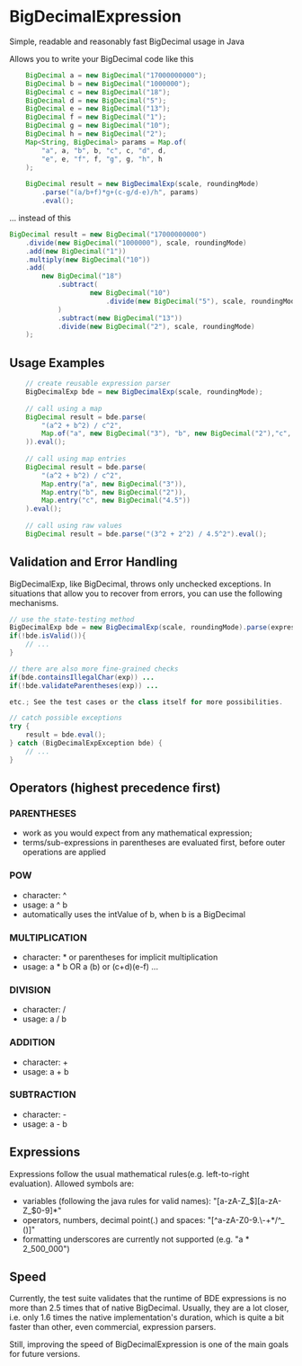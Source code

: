 # BigDecimalExpression
Simple, readable and reasonably fast BigDecimal usage in Java

Allows you to write your BigDecimal code like this
```Java
    BigDecimal a = new BigDecimal("17000000000");
    BigDecimal b = new BigDecimal("1000000");
    BigDecimal c = new BigDecimal("18");
    BigDecimal d = new BigDecimal("5");
    BigDecimal e = new BigDecimal("13");
    BigDecimal f = new BigDecimal("1");
    BigDecimal g = new BigDecimal("10");
    BigDecimal h = new BigDecimal("2");
    Map<String, BigDecimal> params = Map.of(
        "a", a, "b", b, "c", c, "d", d, 
        "e", e, "f", f, "g", g, "h", h
    );
    
    BigDecimal result = new BigDecimalExp(scale, roundingMode)
        .parse("(a/b+f)*g+(c-g/d-e)/h", params)
        .eval();
```


... instead of this
```Java
BigDecimal result = new BigDecimal("17000000000")
    .divide(new BigDecimal("1000000"), scale, roundingMode)
    .add(new BigDecimal("1"))
    .multiply(new BigDecimal("10"))
    .add(
        new BigDecimal("18")
            .subtract(
                    new BigDecimal("10")
                        .divide(new BigDecimal("5"), scale, roundingMode)
            )
            .subtract(new BigDecimal("13"))
            .divide(new BigDecimal("2"), scale, roundingMode)
    );
```

## Usage Examples
```Java
    // create reusable expression parser
    BigDecimalExp bde = new BigDecimalExp(scale, roundingMode);
    
    // call using a map
    BigDecimal result = bde.parse(
        "(a^2 + b^2) / c^2", 
        Map.of("a", new BigDecimal("3"), "b", new BigDecimal("2"),"c", new BigDecimal("4.5")
    )).eval();
    
    // call using map entries
    BigDecimal result = bde.parse(
        "(a^2 + b^2) / c^2",
        Map.entry("a", new BigDecimal("3")),
        Map.entry("b", new BigDecimal("2")),
        Map.entry("c", new BigDecimal("4.5"))
    ).eval();
    
    // call using raw values
    BigDecimal result = bde.parse("(3^2 + 2^2) / 4.5^2").eval();
```

## Validation and Error Handling

BigDecimalExp, like BigDecimal, throws only unchecked exceptions. In situations that allow you
 to recover from errors, you can use the following mechanisms.

```Java
// use the state-testing method
BigDecimalExp bde = new BigDecimalExp(scale, roundingMode).parse(expression, params);
if(!bde.isValid()){
    // ...
}

// there are also more fine-grained checks
if(bde.containsIllegalChar(exp)) ... 
if(!bde.validateParentheses(exp)) ...  

etc.; See the test cases or the class itself for more possibilities.

// catch possible exceptions
try {
    result = bde.eval();
} catch (BigDecimalExpException bde) {
    // ...
}
```


## Operators (highest precedence first)
### PARENTHESES
* work as you would expect from any mathematical expression;
* terms/sub-expressions in parentheses are evaluated first, before outer operations are applied
### POW
* character: ^
* usage: a ^ b
* automatically uses the intValue of b, when b is a BigDecimal
### MULTIPLICATION
* character: * or parentheses for implicit multiplication
* usage: a * b OR a (b) or (c+d)(e-f) ...
### DIVISION
* character: /
* usage: a / b
### ADDITION
* character: +
* usage: a + b
### SUBTRACTION
* character: -
* usage: a - b

## Expressions
Expressions follow the usual mathematical rules(e.g. left-to-right evaluation). Allowed symbols are:
* variables (following the java rules for valid names): "[a-zA-Z_$][a-zA-Z_$0-9]*"
* operators, numbers, decimal point(.) and spaces: "[^a-zA-Z0-9.\\-+*/^_ ()]"
* formatting underscores are currently not supported (e.g. "a * 2_500_000")

## Speed
Currently, the test suite validates that the runtime of BDE expressions is no more than 2.5 times 
that of native BigDecimal. Usually, they are a lot closer, i.e. only 1.6 times the native implementation's duration, which
is quite a bit faster than other, even commercial, expression parsers.

Still, improving the speed of BigDecimalExpression is one of the main goals for future versions.